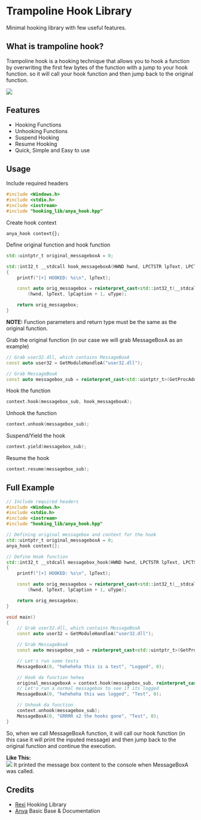 # Trampoline Hook Library
Minimal hooking library with few useful features.

## What is trampoline hook?
Trampoline hook is a hooking technique that allows you to hook a function by overwriting the first few bytes of the function with a jump to your hook function. so it will call your hook function and then jump back to the original function.

<img src="http://jbremer.org/wp-posts/ah-trampoline.png">

## Features
- Hooking Functions 
- Unhooking Functions
- Suspend Hooking
- Resume Hooking
- Quick, Simple and Easy to use


## Usage
Include required headers
```cpp
#include <Windows.h>
#include <stdio.h>
#include <iostream>
#include "hooking_lib/anya_hook.hpp"
```
Create hook context
```
anya_hook context{};
```

Define original function and hook function
```cpp
std::uintptr_t original_messageboxA = 0;

std::int32_t __stdcall hook_messageboxA(HWND hwnd, LPCTSTR lpText, LPCTSTR lpCaption, UINT uType)
{
    printf("[+] HOOKED: %s\n", lpText);

    const auto orig_messagebox = reinterpret_cast<std::int32_t(__stdcall*)(HWND, LPCTSTR, LPCTSTR, UINT)>(original_messageboxA)
        (hwnd, lpText, lpCaption + 1, uType);

    return orig_messagebox;
}
```
**NOTE:** Function parameters and return type must be the same as the original function.

Grab the original function (in our case we will grab MessageBoxA as an example)
```cpp
// Grab user32.dll, which contains MessageBoxA
const auto user32 = GetModuleHandleA("user32.dll");

// Grab MessageBoxA
const auto messagebox_sub = reinterpret_cast<std::uintptr_t>(GetProcAddress(user32, "MessageBoxA"));
```

Hook the function
```cpp
context.hook(messagebox_sub, hook_messageboxA);
```

Unhook the function
```cpp
context.unhook(messagebox_sub);
```

Suspend/Yield the hook
```cpp
context.yield(messagebox_sub);
```

Resume the hook
```cpp
context.resume(messagebox_sub);
```

## Full Example
```cpp
// Include required headers
#include <Windows.h>
#include <stdio.h>
#include <iostream>
#include "hooking_lib/anya_hook.hpp"

// Defining original messagebox and context for the hook
std::uintptr_t original_messageboxA = 0;
anya_hook context{};

// Define Hook function
std::int32_t __stdcall messagebox_hook(HWND hwnd, LPCTSTR lpText, LPCTSTR lpCaption, UINT uType)
{
    printf("[+] HOOKED: %s\n", lpText);

    const auto orig_messagebox = reinterpret_cast<std::int32_t(__stdcall*)(HWND, LPCTSTR, LPCTSTR, UINT)>(original_messageboxA)
        (hwnd, lpText, lpCaption + 1, uType);

    return orig_messagebox;
}

void main()
{
    // Grab user32.dll, which contains MessageBoxA
    const auto user32 = GetModuleHandleA("user32.dll");

    // Grab MessageBoxA
    const auto messagebox_sub = reinterpret_cast<std::uintptr_t>(GetProcAddress(user32, "MessageBoxA"));

    // Let's run some tests
    MessageBoxA(0, "heheheha this is a test", "Logged", 0);

    // Hook da function hehea
    original_messageboxA = context.hook(messagebox_sub, reinterpret_cast<std::uintptr_t>(&messagebox_hook));
    // Let's run a normal messagebox to see if its logged
    MessageBoxA(0, "heheheha this was logged", "Test", 0);

    // Unhook da function
    context.unhook(messagebox_sub);
    MessageBoxA(0, "GRRRR x2 the hooks gone", "Test", 0);
}
```
So, when we call MessageBoxA function, it will call our hook function (in this case it will print the inputed message) and then jump back to the original function and continue the execution.<br>

**Like This:**<br>
<img src="https://media.discordapp.net/attachments/990376903129038869/1023236458619863111/unknown.png">
It printed the message box content to the console when MessageBoxA was called.

## Credits
- [Rexi](https://github.com/RexiRexii) Hooking Library
- [Anya](https://github.com/MoleTheDev) Basic Base & Documentation
